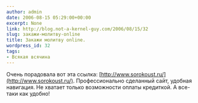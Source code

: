 ```yaml
---
author: admin
date: 2006-08-15 05:29:00+00:00
excerpt: None
link: http://blog.not-a-kernel-guy.com/2006/08/15/32
slug: закажи-молитву-online
title: Закажи молитву online.
wordpress_id: 32
tags:
- Всякая всячина
---
```


Очень порадовала вот эта ссылка: [http://www.sorokoust.ru/](http://www.sorokoust.ru/). Профессионально сделанный сайт, удобная навигация. Не хватает только возможности оплаты кредиткой. А все-таки как удобно!
